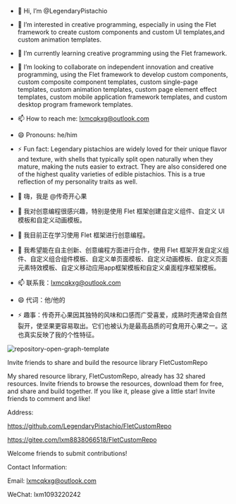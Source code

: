 - 👋 Hi, I’m @LegendaryPistachio
- 👀 I’m interested in creative programming, especially in using the Flet framework to create custom components and custom UI templates,and custom animation templates.
- 🌱 I’m currently learning creative programming using the Flet framework.
- 💞️ I’m looking to collaborate on independent innovation and creative programming, using the Flet framework to develop custom components, custom composite component templates, custom single-page templates, custom animation templates, custom page element effect templates, custom mobile application framework templates, and custom desktop program framework templates.
- 📫 How to reach me: lxmcqkxg@outlook.com
- 😄 Pronouns: he/him
- ⚡ Fun fact: Legendary pistachios are widely loved for their unique flavor and texture, with shells that typically split open naturally when they mature, making the nuts easier to extract. They are also considered one of the highest quality varieties of edible pistachios. This is a true reflection of my personality traits as well.

- 👋 嗨，我是 @传奇开心果
- 👀 我对创意编程很感兴趣，特别是使用 Flet 框架创建自定义组件、自定义 UI 模板和自定义动画模板。
- 🌱 我目前正在学习使用 Flet 框架进行创意编程。
- 💞️ 我希望能在自主创新、创意编程方面进行合作，使用 Flet 框架开发自定义组件、自定义组合组件模板、自定义单页面模板、自定义动画模板、自定义页面元素特效模板、自定义移动应用app框架模板和自定义桌面程序框架模板。
- 📫 联系我：lxmcqkxg@outlook.com
- 😄 代词：他/他的
- ⚡ 趣事：传奇开心果因其独特的风味和口感而广受喜爱，成熟时壳通常会自然裂开，使坚果更容易取出。它们也被认为是最高品质的可食用开心果之一。这也真实反映了我的个性特征。



![repository-open-graph-template](https://github.com/user-attachments/assets/90c6bee1-2054-4639-a8bc-649214222306)

Invite friends to share and build the resource library FletCustomRepo

My shared resource library, FletCustomRepo, already has 32 shared resources. Invite friends to browse the resources, download them for free, and share and build together. If you like it, please give a little star! Invite friends to comment and like!

Address:

https://github.com/LegendaryPistachio/FletCustomRepo

https://gitee.com/lxm8838066518/FletCustomRepo

Welcome friends to submit contributions!

Contact Information:

Email: lxmcqkxg@outlook.com

WeChat: lxm1093220242
